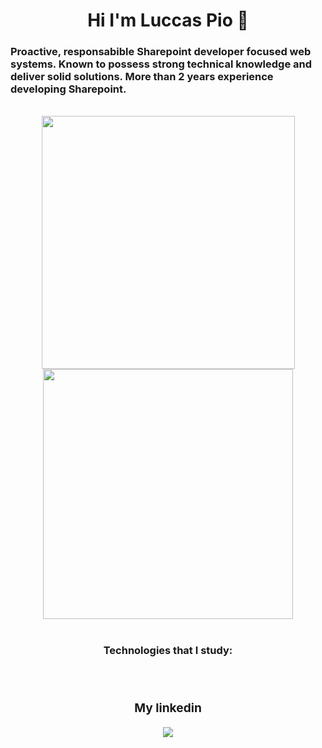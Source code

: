 <h1 align='center'>Hi I'm Luccas Pio 👋</h1>

<h3>Proactive, responsabible Sharepoint developer focused web systems. Known to possess strong technical knowledge and deliver solid 
solutions. More than 2 years experience developing Sharepoint.</h3>
 
<br>

<div align='center'>
  <img width='405px' src='https://github-readme-stats.vercel.app/api?username=DevPio&show_icons=true&theme=radical'/>
  <img width='400px' src='https://github-readme-stats.vercel.app/api/top-langs/?username=DevPio&layout=compact&show_icons=true&theme=radical'/>
</div>
<br>
  
<h3 align='center'>Technologies that I study:<h3>


<br>
 
<div align='center'>
  <h3>My linkedin</h1>
  <a href="https://www.linkedin.com/in/luccas-castro-0967451a4/" target='_blank'><img src='https://img.shields.io/badge/LinkedIn-0077B5?style=for-the-badge&logo=linkedin&logoColor=white'/></a>
</div>
